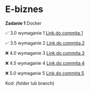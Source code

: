 # E-biznes

**Zadanie 1** Docker

:white_check_mark: 3.0 wymaganie 1 [Link do commita 1](https://github.com/KubaPlesniak/E-biznes/commit/9e3099f96bc251e53bc2023ba65e542ac3ff3fdf)

:white_check_mark: 3.5 wymaganie 2 [Link do commita 2](https://github.com/KubaPlesniak/E-biznes/commit/1c1aabda4e6cd0809788012c43fd0ffc45a38fa2)

:x: 4.0 wymaganie 3 [Link do commita 3]()

:x: 4.5 wymaganie 4 [Link do commita 4]()

:x: 5.0 wymaganie 5 [Link do commita 5]()


Kod: (folder lub branch)
